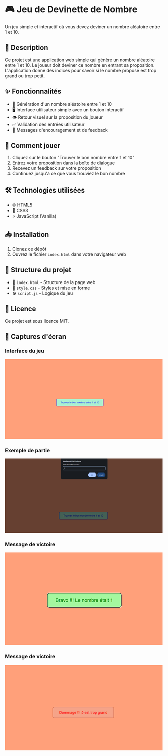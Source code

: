 # 🎮 Jeu de Devinette de Nombre

Un jeu simple et interactif où vous devez deviner un nombre aléatoire entre 1 et 10.

## 📝 Description

Ce projet est une application web simple qui génère un nombre aléatoire entre 1 et 10. Le joueur doit deviner ce nombre en entrant sa proposition. L'application donne des indices pour savoir si le nombre proposé est trop grand ou trop petit.

## ✨ Fonctionnalités

- 🎲 Génération d'un nombre aléatoire entre 1 et 10
- 🖥️ Interface utilisateur simple avec un bouton interactif
- 👁️ Retour visuel sur la proposition du joueur
- ✅ Validation des entrées utilisateur
- 💬 Messages d'encouragement et de feedback

## 🎯 Comment jouer

1. Cliquez sur le bouton "Trouver le bon nombre entre 1 et 10"
2. Entrez votre proposition dans la boîte de dialogue
3. Recevez un feedback sur votre proposition
4. Continuez jusqu'à ce que vous trouviez le bon nombre

## 🛠️ Technologies utilisées

- 🌐 HTML5
- 🎨 CSS3
- ⚡ JavaScript (Vanilla)

## 📥 Installation

1. Clonez ce dépôt
2. Ouvrez le fichier `index.html` dans votre navigateur web

## 📁 Structure du projet

- 📄 `index.html` - Structure de la page web
- 🎨 `style.css` - Styles et mise en forme
- ⚙️ `script.js` - Logique du jeu

## 📜 Licence

Ce projet est sous licence MIT.

## 📸 Captures d'écran

### Interface du jeu
![Interface du jeu](screenshots/interface.png)

### Exemple de partie
![Exemple de partie](screenshots/jeu.png)

### Message de victoire
![Message de mauvaise reponse](screenshots/victoire.png)

### Message de victoire
![Message de victoire](screenshots/mauvaiseReponse.png)

